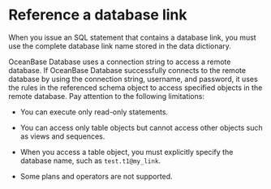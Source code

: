 # Reference a database link

When you issue an SQL statement that contains a database link, you must use the complete database link name stored in the data dictionary.

OceanBase Database uses a connection string to access a remote database. If OceanBase Database successfully connects to the remote database by using the connection string, username, and password, it uses the rules in the referenced schema object to access specified objects in the remote database. Pay attention to the following limitations:

* You can execute only read-only statements.

* You can access only table objects but cannot access other objects such as views and sequences.

* When you access a table object, you must explicitly specify the database name, such as `test.t1@my_link`.

* Some plans and operators are not supported.
